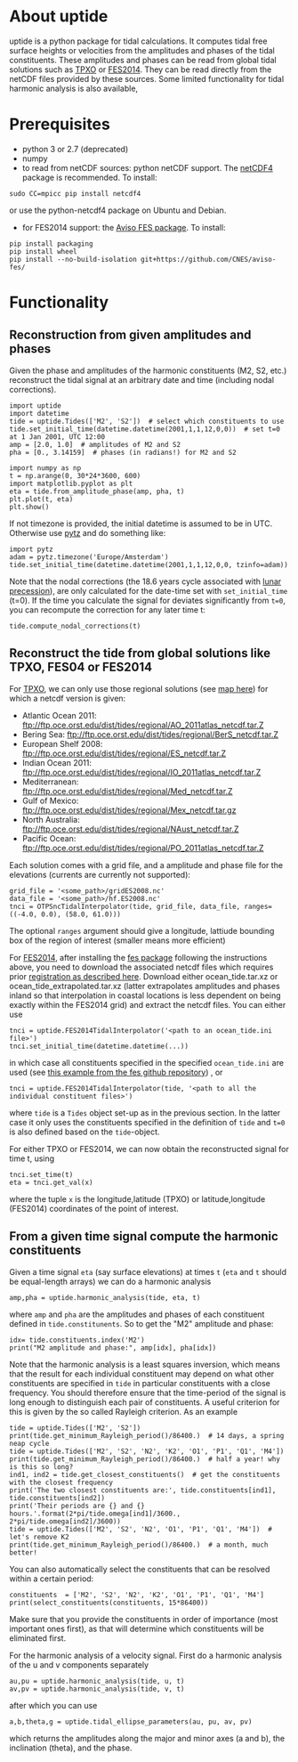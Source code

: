 # About uptide
uptide is a python package for tidal calculations. It computes tidal
free surface heights or velocities from the amplitudes and phases of the tidal
constituents. These amplitudes and phases can be read from global tidal
solutions such as [TPXO](http://volkov.oce.orst.edu/tides/) or [FES2014](https://www.aviso.altimetry.fr/en/data/products/auxiliary-products/global-tide-fes.html).
They can be read directly from the netCDF files provided by these sources. Some
limited functionality for tidal harmonic analysis is also available,

# Prerequisites
* python 3 or 2.7 (deprecated)
* numpy
* to read from netCDF sources: python netCDF support. The
[netCDF4](https://github.com/Unidata/netcdf4-python) package is 
recommended. To install:
```
sudo CC=mpicc pip install netcdf4
```

or use the python-netcdf4 package on Ubuntu and Debian.
* for FES2014 support: the [Aviso FES package](https://github.com/CNES/aviso-fes/). To install:
```
pip install packaging
pip install wheel
pip install --no-build-isolation git+https://github.com/CNES/aviso-fes/
```

# Functionality
## Reconstruction from given amplitudes and phases
Given the phase and amplitudes of the harmonic constituents (M2, S2, etc.) 
reconstruct the tidal signal at an arbitrary date and time (including nodal corrections).

```
import uptide
import datetime
tide = uptide.Tides(['M2', 'S2'])  # select which constituents to use
tide.set_initial_time(datetime.datetime(2001,1,1,12,0,0))  # set t=0 at 1 Jan 2001, UTC 12:00
amp = [2.0, 1.0]  # amplitudes of M2 and S2
pha = [0., 3.14159]  # phases (in radians!) for M2 and S2

import numpy as np
t = np.arange(0, 30*24*3600, 600)
import matplotlib.pyplot as plt
eta = tide.from_amplitude_phase(amp, pha, t)
plt.plot(t, eta)
plt.show()
```

If not timezone is provided, the initial datetime is assumed to be in UTC. Otherwise use [pytz](http://pytz.sourceforge.net/)
and do something like:
```
import pytz
adam = pytz.timezone('Europe/Amsterdam')
tide.set_initial_time(datetime.datetime(2001,1,1,12,0,0, tzinfo=adam))
```

Note that the nodal corrections (the 18.6 years cycle associated with [lunar precession](https://en.wikipedia.org/wiki/Lunar_precession)),
are only calculated for the date-time set with `set_initial_time` (t=0). If the time you calculate the signal for deviates significantly from `t=0`,
you can recompute the correction for any later time t:
```
tide.compute_nodal_corrections(t)
```

## Reconstruct the tide from global solutions like TPXO, FES04 or FES2014
For [TPXO](http://volkov.oce.orst.edu/tides/), we can only use those regional solutions (see [map here](http://volkov.oce.orst.edu/tides/region.html))
for which a netcdf version is given:
- Atlantic Ocean 2011:   ftp://ftp.oce.orst.edu/dist/tides/regional/AO_2011atlas_netcdf.tar.Z
- Bering Sea:   ftp://ftp.oce.orst.edu/dist/tides/regional/BerS_netcdf.tar.Z
- European Shelf 2008:   ftp://ftp.oce.orst.edu/dist/tides/regional/ES_netcdf.tar.Z
- Indian Ocean 2011:   ftp://ftp.oce.orst.edu/dist/tides/regional/IO_2011atlas_netcdf.tar.Z
- Mediterranean:   ftp://ftp.oce.orst.edu/dist/tides/regional/Med_netcdf.tar.Z
- Gulf of Mexico:   ftp://ftp.oce.orst.edu/dist/tides/regional/Mex_netcdf.tar.gz
- North Australia:   ftp://ftp.oce.orst.edu/dist/tides/regional/NAust_netcdf.tar.Z
- Pacific Ocean:   ftp://ftp.oce.orst.edu/dist/tides/regional/PO_2011atlas_netcdf.tar.Z


Each solution comes with a grid file, and a amplitude and phase file for the elevations (currents are currently not supported):
```
grid_file = '<some_path>/gridES2008.nc'
data_file = '<some_path>/hf.ES2008.nc'
tnci = OTPSncTidalInterpolator(tide, grid_file, data_file, ranges=((-4.0, 0.0), (58.0, 61.0)))
```
The optional `ranges` argument should give a longitude, lattiude bounding box of the region of interest (smaller means more efficient)

For
[FES2014](https://www.aviso.altimetry.fr/en/data/products/auxiliary-products/global-tide-fes.html),
after installing the [fes package](https://github.com/CNES/aviso-fes/)
following the instructions above, you need to download the associated netcdf files
which requires prior [registration as
described here](
https://www.aviso.altimetry.fr/en/data/products/auxiliary-products/global-tide-fes.html).
Download either ocean_tide.tar.xz or ocean_tide_extrapolated.tar.xz (latter
extrapolates amplitudes and phases inland so that interpolation in coastal
locations is less dependent on being exactly within the FES2014 grid) and
extract the netcdf files.
You can either use
```
tnci = uptide.FES2014TidalInterpolator('<path to an ocean_tide.ini file>')
tnci.set_initial_time(datetime.datetime(...))
```
in which case all constituents specified in the specified `ocean_tide.ini` are used
(see [this example from the fes github repository](https://raw.githubusercontent.com/CNES/aviso-fes/main/data/fes2014/ocean_tide.ini))
, or
```
tnci = uptide.FES2014TidalInterpolator(tide, '<path to all the individual constituent files>')
```
where `tide` is a `Tides` object set-up as in the previous section. In the latter case it only uses the constituents specified in
the definition of `tide` and `t=0` is also defined based on the `tide`-object.

For either TPXO or FES2014, we can now obtain the reconstructed signal for time t, using
```
tnci.set_time(t)
eta = tnci.get_val(x)
```
where the tuple `x` is the longitude,latitude (TPXO) or latitude,longitude (FES2014) coordinates of the point of interest.

## From a given time signal compute the harmonic constituents
Given a time signal `eta` (say surface elevations) at times `t` (`eta` and `t` should be equal-length arrays)
we can do a harmonic analysis
```
amp,pha = uptide.harmonic_analysis(tide, eta, t)
```
where `amp` and `pha` are the amplitudes and phases of each constituent defined in `tide.constitunents`. So to get the "M2" amplitude and phase:
```
idx= tide.constituents.index('M2')
print("M2 amplitude and phase:", amp[idx], pha[idx])
```

Note that the harmonic analysis is a least squares inversion, which means that the result for each individual constituent may depend 
on what other constituents are specified in `tide` in particular constituents with a close frequency. You should therefore ensure that the time-period of the signal
is long enough to distinguish each pair of constituents. A useful criterion for this is given by the so called Rayleigh criterion. As an example
```
tide = uptide.Tides(['M2', 'S2'])
print(tide.get_minimum_Rayleigh_period()/86400.)  # 14 days, a spring neap cycle
tide = uptide.Tides(['M2', 'S2', 'N2', 'K2', 'O1', 'P1', 'Q1', 'M4'])
print(tide.get_minimum_Rayleigh_period()/86400.)  # half a year! why is this so long?
ind1, ind2 = tide.get_closest_constituents()  # get the constituents with the closest frequency
print('The two closest constituents are:', tide.constituents[ind1], tide.constituents[ind2])
print('Their periods are {} and {} hours.'.format(2*pi/tide.omega[ind1]/3600., 2*pi/tide.omega[ind2]/3600))
tide = uptide.Tides(['M2', 'S2', 'N2', 'O1', 'P1', 'Q1', 'M4'])  # let's remove K2
print(tide.get_minimum_Rayleigh_period()/86400.)  # a month, much better!
```

You can also automatically select the constituents that can be resolved within a certain period:
```
constituents  = ['M2', 'S2', 'N2', 'K2', 'O1', 'P1', 'Q1', 'M4']
print(select_constituents(constituents, 15*86400))
```
Make sure that you provide the constituents in order of importance (most important ones first), as that will determine which 
constituents will be eliminated first. 


For the harmonic analysis of a velocity signal. First do a harmonic analysis of the u and v components separately
```
au,pu = uptide.harmonic_analysis(tide, u, t)
av,pv = uptide.harmonic_analysis(tide, v, t)
```
after which you can use
```
a,b,theta,g = uptide.tidal_ellipse_parameters(au, pu, av, pv)
```
which returns the amplitudes along the major and minor axes (a and b), the inclination (theta), and the phase.
